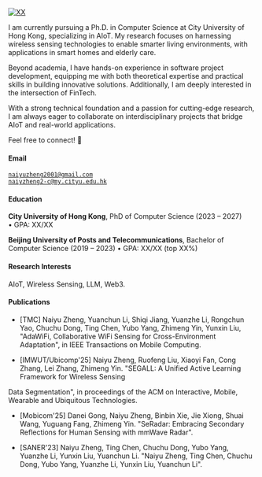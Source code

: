 [![XX](https://img.shields.io/badge/XX-github-blue?logo=github)](https://github.com/XX)

I am currently pursuing a Ph.D. in Computer Science at City University of Hong Kong, specializing in AIoT. My research focuses on harnessing wireless sensing technologies to enable smarter living environments, with applications in smart homes and elderly care.

Beyond academia, I have hands-on experience in software project development, equipping me with both theoretical expertise and practical skills in building innovative solutions. Additionally, I am deeply interested in the intersection of FinTech.

With a strong technical foundation and a passion for cutting-edge research, I am always eager to collaborate on interdisciplinary projects that bridge AIoT and real-world applications.

Feel free to connect! 🚀

#### Email  
<code>naiyuzheng2001@gmail.com</code>  
<code>naiyzheng2-c@my.cityu.edu.hk</code>

#### Education  
**City University of Hong Kong**, PhD of Computer Science (2023 – 2027)  
• GPA: XX/XX  

**Beijing University of Posts and Telecommunications**, Bachelor of Computer Science (2019 – 2023) 
• GPA: XX/XX (top XX%)  

#### Research Interests  
AIoT, Wireless Sensing, LLM, Web3.

#### Publications
- [TMC] Naiyu Zheng, Yuanchun Li, Shiqi Jiang, Yuanzhe Li, Rongchun Yao, Chuchu Dong, Ting Chen, Yubo Yang, Zhimeng Yin, Yunxin Liu, "AdaWiFi, Collaborative WiFi Sensing for Cross-Environment Adaptation", in IEEE Transactions on Mobile Computing.

- [IMWUT/Ubicomp'25] Naiyu Zheng, Ruofeng Liu, Xiaoyi Fan, Cong Zhang, Lei Zhang, Zhimeng Yin. "SEGALL: A Unified Active Learning Framework for Wireless Sensing

Data Segmentation", in proceedings of the ACM on Interactive, Mobile, Wearable and Ubiquitous Technologies.

- [Mobicom'25] Danei Gong, Naiyu Zheng, Binbin Xie, Jie Xiong, Shuai Wang, Yuguang Fang, Zhimeng Yin. "SeRadar: Embracing Secondary Reflections for Human Sensing with mmWave Radar".

- [SANER'23] Naiyu Zheng, Ting Chen, Chuchu Dong, Yubo Yang, Yuanzhe Li, Yunxin Liu, Yuanchun Li. "Naiyu Zheng, Ting Chen, Chuchu Dong, Yubo Yang, Yuanzhe Li, Yunxin Liu, Yuanchun Li".